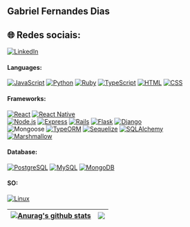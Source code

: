 ##  Gabriel Fernandes Dias <br>

## 🌐 Redes sociais:
[![LinkedIn](https://img.shields.io/badge/LinkedIn-%230077B5.svg?logo=linkedin&logoColor=white)](https://www.linkedin.com/in/gabriel-fernandes082/) 

#### Languages:
[![JavaScript](https://img.shields.io/badge/-JavaScript-F7DF1E?style=for-the-badge&logo=javascript&logoColor=black)](https://developer.mozilla.org/pt-BR/docs/Web/JavaScript)
[![Python](https://img.shields.io/badge/-Python-3776AB?style=for-the-badge&logo=python&logoColor=white)](https://www.python.org/)
[![Ruby](https://img.shields.io/badge/-Ruby-CC342D?style=for-the-badge&logo=ruby&logoColor=white)](https://www.ruby-lang.org/)
[![TypeScript](https://img.shields.io/badge/-TypeScript-3178C6?style=for-the-badge&logo=typescript&logoColor=white)](https://www.typescriptlang.org/)
[![HTML](https://img.shields.io/badge/-HTML5-E34F26?style=for-the-badge&logo=html5&logoColor=white)](https://developer.mozilla.org/pt-BR/docs/Web/HTML)
[![CSS](https://img.shields.io/badge/-CSS3-1572B6?style=for-the-badge&logo=css3&logoColor=white)](https://developer.mozilla.org/pt-BR/docs/Web/CSS)
<br>
#### Frameworks:
[![React](https://img.shields.io/badge/-React-61DAFB?style=for-the-badge&logo=react&logoColor=black)](https://reactjs.org/)
[![React Native](https://img.shields.io/badge/-React_Native-61DAFB?style=for-the-badge&logo=react&logoColor=black)](https://reactnative.dev/)
<br>
[![Node.js](https://img.shields.io/badge/-Node.js-339933?style=for-the-badge&logo=node.js&logoColor=white)](https://nodejs.org/)
[![Express](https://img.shields.io/badge/-Express-000000?style=for-the-badge&logo=express&logoColor=white)](https://expressjs.com/)
[![Rails](https://img.shields.io/badge/-Rails-CC0000?style=for-the-badge&logo=ruby-on-rails&logoColor=white)](https://rubyonrails.org/)
[![Flask](https://img.shields.io/badge/-Flask-000000?style=for-the-badge&logo=flask&logoColor=white)](https://flask.palletsprojects.com/)
[![Django](https://img.shields.io/badge/-Django-092E20?style=for-the-badge&logo=django&logoColor=white)](https://www.djangoproject.com/)
<br>
![Mongoose](https://img.shields.io/badge/Mongoose-4DB33D?style=for-the-badge&logo=MongoDB&logoColor=white)
[![TypeORM](https://img.shields.io/badge/-TypeORM-E83524?style=for-the-badge&logo=typeorm&logoColor=white)](https://typeorm.io/)
[![Sequelize](https://img.shields.io/badge/-Sequelize-52B0E7?style=for-the-badge&logo=sequelize&logoColor=white)](https://sequelize.org/)
[![SQLAlchemy](https://img.shields.io/badge/-SQLAlchemy-FCA121?style=for-the-badge&logo=sqlalchemy&logoColor=white)](https://www.sqlalchemy.org/)
<br>
[![Marshmallow](https://img.shields.io/badge/-Marshmallow-990066?style=for-the-badge&logo=python&logoColor=white)](https://marshmallow.readthedocs.io/)
#### Database:
[![PostgreSQL](https://img.shields.io/badge/-PostgreSQL-336791?style=for-the-badge&logo=postgresql&logoColor=white)](https://www.postgresql.org/)
[![MySQL](https://img.shields.io/badge/-MySQL-4479A1?style=for-the-badge&logo=mysql&logoColor=white)](https://www.mysql.com/)
[![MongoDB](https://img.shields.io/badge/-MongoDB-47A248?style=for-the-badge&logo=mongodb&logoColor=white)](https://www.mongodb.com/)
#### SO:
[![Linux](https://img.shields.io/badge/-Linux-FCC624?style=for-the-badge&logo=linux&logoColor=black)](https://www.linux.org/)



| <a href="https://github.com/anuraghazra/github-readme-stats"><img align="center" src="https://github-readme-stats.vercel.app/api?username=BielFernandes&show_icons=true&include_all_commits=true&theme=buefy&hide_border=true" alt="Anurag's github stats" /></a> | <a href="https://github.com/anuraghazra/github-readme-stats"><img align="center" src="https://github-readme-stats.vercel.app/api/top-langs/?username=BielFernandes&layout=compact&theme=buefy&hide_border=true" /></a> |
| ------------- | ------------- |
